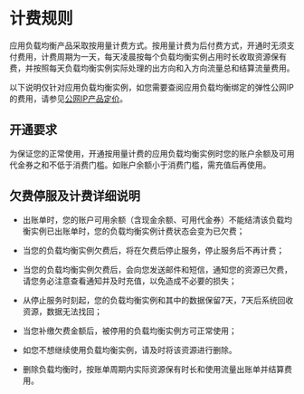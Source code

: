 # 计费规则

应用负载均衡产品采取按用量计费方式。按用量计费为后付费方式，开通时无须支付费用，计费周期为一天，每天凌晨按每个负载均衡实例占用时长收取资源保有费，并按照每天负载均衡实例实际处理的出方向和入方向流量总和结算流量费用。

以下说明仅针对应用负载均衡实例，如您需要查阅应用负载均衡绑定的弹性公网IP的费用，请参见[公网IP产品定价](https://docs.jdcloud.com/elastic-ip/billing-overview)。

## 开通要求

为保证您的正常使用，开通按用量计费的应用负载均衡实例时您的账户余额及可用代金券之和不低于消费门槛。如账户余额小于消费门槛，需充值后再使用。

## 欠费停服及计费详细说明
- 出账单时，您的账户可用余额（含现金余额、可用代金券）不能结清该负载均衡实例已出账单时，您的负载均衡实例计费状态会变为已欠费；

- 当您的负载均衡实例欠费后，将在欠费后停止服务，停止服务后不再计费；

- 当您的负载均衡实例欠费后，会向您发送邮件和短信，通知您的资源已欠费，请您务必注意查看通知并及时充值，以免造成不必要的损失；

- 从停止服务时刻起，您的负载均衡实例和其中的数据保留7天，7天后系统回收资源，数据无法找回；

- 当您补缴欠费金额后，被停用的负载均衡实例方可正常使用；

- 如您不想继续使用负载均衡实例，请及时将该资源进行删除。

- 删除负载均衡时，按账单周期内实际资源保有时长和使用流量出账单并结算费用。

